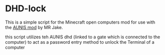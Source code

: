 # DHD-lock

This is a simple script for the Minecraft open computers mod for use with the [AUNIS mod](https://www.curseforge.com/minecraft/mc-mods/aunis) by MR Jake.

this script utilizes teh AUNIS dhd (linked to a gate which is connected to the computer) to act as a password entry method to unlock the Terminal of a computer